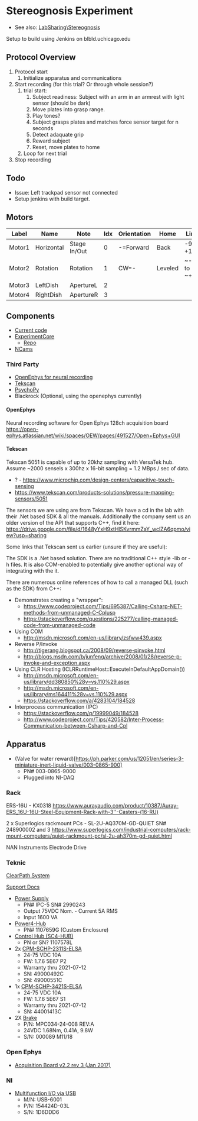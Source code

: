 # Stereognosis Experiment

* See also: [LabSharing\Stereognosis](\\bensmaia-lab\LabSharing\Stereognosis)

Setup to build using Jenkins on blbld.uchicago.edu

## Protocol Overview

1. Protocol start
    1. Initialize apparatus and communications
1. Start recording (for this trial? Or through whole session?)
    1. trial start:
        1. Subject readiness: Subject with an arm in an armrest with light sensor (should be dark)
        1. Move plates into grasp range.
        1. Play tones?
        1. Subject grasps plates and matches force sensor target for n seconds
        1. Detect adaquate grip
        1. Reward subject
        1. Reset, move plates to home
    1. Loop for next trial
1. Stop recording

## Todo

* Issue: Left trackpad sensor not connected
* Setup jenkins with build target.


## Motors

| Label  | Name       | Note         | Idx | Orientation | Home | Limits |
|--------|------------|--------------|-----|-------------|------|--------|
| Motor1 | Horizontal | Stage In/Out | 0   | -=Forward   | Back | -9k to +120k |
| Motor2 | Rotation   | Rotation     | 1   | CW=-        | Leveled | ~-1.8k to ~+1.8k |
| Motor3 | LeftDish   | ApertureL    | 2   |
| Motor4 | RightDish  | ApertureR    | 3   |

## Components
* [Current code](https://github.com/nishbo/touch_pad_deeplabcut_rig)
* [ExperimentCore](https://github.com/BensmaiaLab/experimentCore)
  * [Repo](https://github.com/psychopy/psychopy)
* [NCams](https://github.com/CMGreenspon/NCams)

### Third Party

* [OpenEphys for neural recording](https://open-ephys.org/)
* [Tekscan](https://www.tekscan.com/)
* [PsychoPy](https://www.psychopy.org/)
* Blackrock (Optional, using the openephys currently)


#### OpenEphys
Neural recording software for Open Ephys 128ch acquisition board
https://open-ephys.atlassian.net/wiki/spaces/OEW/pages/491527/Open+Ephys+GUI



#### Tekscan

Tekscan 5051 is capable of up to 20khz sampling with VersaTek hub.
Assume ~2000 sensels x 300hz x 16-bit sampling = 1.2 MBps / sec of data.

* ? - https://www.microchip.com/design-centers/capacitive-touch-sensing
* https://www.tekscan.com/products-solutions/pressure-mapping-sensors/5051

The sensors we are using are from Tekscan. We have a cd in the lab with their .Net based SDK & all the manuals. Additionally the company sent us an older version of the API that supports C++, find it here:
https://drive.google.com/file/d/1648yYxH9xtHlSKvrmmZaY_wclZA6qpmo/view?usp=sharing  

Some links that Tekscan sent us earlier (unsure if they are useful):

The SDK is a .Net based solution. There are no traditional C++ style -lib or -h files.
It is also COM-enabled to potentially give another optional way of integrating with the it.

There are numerous online references of how to call a managed DLL (such as the SDK) from C++:

* Demonstrates creating a "wrapper":
  * https://www.codeproject.com/Tips/695387/Calling-Csharp-NET-methods-from-unmanaged-C-Cplusp
  * https://stackoverflow.com/questions/225277/calling-managed-code-from-unmanaged-code
* Using COM
  * http://msdn.microsoft.com/en-us/library/zsfww439.aspx
* Reverse P/Invoke
  * http://tigerang.blogspot.ca/2008/09/reverse-pinvoke.html
  * http://blogs.msdn.com/b/junfeng/archive/2008/01/28/reverse-p-invoke-and-exception.aspx
* Using CLR Hosting (ICLRRuntimeHost::ExecuteInDefaultAppDomain())
  * http://msdn.microsoft.com/en-us/library/dd380850%28v=vs.110%29.aspx
  * http://msdn.microsoft.com/en-us/library/ms164411%28v=vs.110%29.aspx
  * https://stackoverflow.com/a/4283104/184528
* Interprocess communication (IPC)
  * https://stackoverflow.com/q/19999049/184528
  * http://www.codeproject.com/Tips/420582/Inter-Process-Communication-between-Csharp-and-Cpl


## Apparatus
* (Valve for water reward)[https://ph.parker.com/us/12051/en/series-3-miniature-inert-liquid-valve/003-0865-900]
  * PN# 003-0865-9000
  * Plugged into NI-DAQ

### Rack
ERS-16U - KX0318
https://www.aurayaudio.com/product/10387/Auray-ERS_16U-16U-Steel-Equipment-Rack-with-3''-Casters-(16-RU)

2 x Superlogics rackmount PCs - SL-2U-AQ370M-GD-QUIET
SN# 248900002 and 3
https://www.superlogics.com/industrial-computers/rack-mount-computers/quiet-rackmount-pc/sl-2u-ah370m-gd-quiet.html

NAN Instruments Electrode Drive

### Teknic

[ClearPath System](https://www.teknic.com/clearpath-model-support/)

[Support Docs](https://www.teknic.com/products/clearpath-brushless-dc-servo-motors/model-support-sc-dc/)

* [Power Supply](https://www.teknic.com/ipc-5/)
  * PN# IPC-5 SN# 2990243
  * Output 75VDC Nom. - Current 5A RMS
  * Input 1600 VA
* [Power4-Hub](https://www.teknic.com/POWER4-HUB/)
  * PN# 1107659G (Custom Enclosure)
* [Control Hub (SC4-HUB)](https://www.teknic.com/sc4-hub/)
  * PN or SN? 1107578L
* 2x [CPM-SCHP-2311S-ELSA](https://www.teknic.com/model-info/CPM-SCHP-2311S-ELSA/)
  * 24-75 VDC 10A
  * FW: 1.7.6 5E67 P2
  * Warranty thru 2021-07-12
  * SN: 49000492C
  * SN: 49000551C
* 1x [CPM-SCHP-3421S-ELSA](https://www.teknic.com/model-info/CPM-SCHP-3421S-ELSA/)
  * 24-75 VDC 10A
  * FW: 1.7.6 5E67 S1
  * Warranty thru 2021-07-12
  * SN: 44001413C
* 2X [Brake](http://www.automation4less.com/store/proddetail.asp?prod=MPC034-24-0500)
  * P/N: MPC034-24-008 REV:A
  * 24VDC 1.68Nm, 0.41A, 9.8W
  * S/N: 000089 M11/18

### Open Ephys

* [Acquisition Board v2.2 rev 3 (Jan 2017)](https://open-ephys.org/acq-board)

### NI

* [Multifunction I/O via USB](https://www.ni.com/en-us/support/model.usb-6001.html)
  * M/N: USB-6001
  * P/N: 154424D-03L
  * S/N: 1D6DDD6
